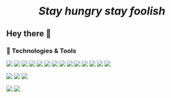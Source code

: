<h1 align='center'><i>Stay hungry stay foolish</i></h1>

<!--
[![Header](https://images.unsplash.com/photo-1566837945700-30057527ade0?ixlib=rb-1.2.1&auto=format&fit=crop&w=900&q=50 "Header")](https://martinheinz.dev/)


<span>Photo by <a href="https://unsplash.com/@baciutudor?utm_source=unsplash&amp;utm_medium=referral&amp;utm_content=creditCopyText">Tudor Baciu</a> on <a href="https://unsplash.com/s/photos/coding?utm_source=unsplash&amp;utm_medium=referral&amp;utm_content=creditCopyText">Unsplash</a></span>
-->
<!--
<p align='center'>
<a href="https://dev.to/williaanlopes"><img height="30" src=""></a>&nbsp;&nbsp;
<a href="https://twitter.com/_waylonwalker"><img height="30" src="https://github.com/WaylonWalker/WaylonWalker/blob/main/icon/twitter.png?raw=true"></a>&nbsp;&nbsp;
<!- -<a href="https://instagram.com/_waylonwalker"><img height="30" src="https://github.com/WaylonWalker/WaylonWalker/blob/main/icon/instagram.jpg?raw=true"></a>&nbsp;&nbsp;
<a href="https://www.buymeacoffee.com/bBdtMQO"><img height="30" src="https://github.com/WaylonWalker/WaylonWalker/blob/main/icon/by-me-a-coffee.png?raw=true"></a>- ->
<a href="https://www.linkedin.com/in/williaanlopes/"><img height="30" src=""></a>
<a href="https://stackoverflow.com/users/5717791/williaan-lopes"><img height="30" src=""></a>
</p>
-->
## Hey there 👋

### 🔧 Technologies & Tools
![](https://img.shields.io/badge/Code-Java-informational?style=flat&logo=java&logoColor=white&color=2bbc8a)
![](https://img.shields.io/badge/Code-Spring-informational?style=flat&logo=spring&logoColor=white&color=2bbc8a)
![](https://img.shields.io/badge/Code-MongoDB-informational?style=flat&logo=mongodb&logoColor=white&color=2bbc8a)
![](https://img.shields.io/badge/Code-MySQL-informational?style=flat&logo=mysql&logoColor=white&color=2bbc8a)
![](https://img.shields.io/badge/Code-GraphQl-informational?style=flat&logo=graphql&logoColor=white&color=2bbc8a)
![](https://img.shields.io/badge/Code-Koltin-informational?style=flat&logo=kotlin&logoColor=white&color=2bbc8a)
![](https://img.shields.io/badge/Code-Android-informational?style=flat&logo=android&logoColor=white&color=2bbc8a)
![](https://img.shields.io/badge/Code-NodeJS-informational?style=flat&logo=node.js&logoColor=white&color=2bbc8a)
![](https://img.shields.io/badge/Code-JavaScript-informational?style=flat&logo=javascript&logoColor=white&color=2bbc8a)
![](https://img.shields.io/badge/Code-PHP-informational?style=flat&logo=php&logoColor=white&color=2bbc8a)
![](https://img.shields.io/badge/Code-Laravel-informational?style=flat&logo=laravel&logoColor=white&color=2bbc8a)
![](https://img.shields.io/badge/Code-Haskell-informational?style=flat&logo=haskell&logoColor=white&color=2bbc8a)
![](https://img.shields.io/badge/Code-Apache_Cordova-informational?style=flat&logo=apache-cordova&logoColor=white&color=2bbc8a)
![](https://img.shields.io/badge/Code-Vue-informational?style=flat&logo=vue.js&logoColor=white&color=2bbc8a)

![](https://img.shields.io/badge/Editor-IntelliJ_IDEA-informational?style=flat&logo=intellij-idea&logoColor=white&color=2bbc8a)
![](https://img.shields.io/badge/Editor-Eclipse_IDE-informational?style=flat&logo=eclipse&logoColor=white&color=2bbc8a)
![](https://img.shields.io/badge/Editor-Android_Studio-informational?style=flat&logo=android-studio&logoColor=white&color=2bbc8a)

![](https://img.shields.io/badge/Tools-Docker-informational?style=flat&logo=docker&logoColor=white&color=2bbc8a)
![](https://img.shields.io/badge/Tools-Google_Maps_API's-informational?style=flat&logo=google-maps&logoColor=white&color=2bbc8a)

